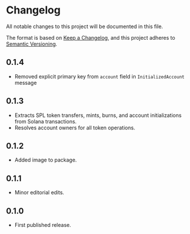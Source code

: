 # Changelog

All notable changes to this project will be documented in this file.

The format is based on [Keep a Changelog](https://keepachangelog.com/en/1.0.0/),
and this project adheres to [Semantic Versioning](https://semver.org/spec/v2.0.0.html).

## 0.1.4

* Removed explicit primary key from `account` field in `InitializedAccount` message

## 0.1.3

* Extracts SPL token transfers, mints, burns, and account initializations from Solana transactions.
* Resolves account owners for all token operations.

## 0.1.2

* Added image to package.

## 0.1.1

* Minor editorial edits.

## 0.1.0

* First published release.
